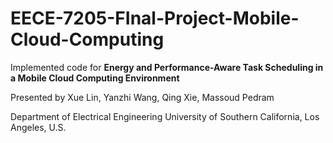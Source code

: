 # EECE-7205-FInal-Project-Mobile-Cloud-Computing

Implemented code for <b> Energy and Performance-Aware Task Scheduling in a Mobile Cloud Computing Environment </b>

Presented by
Xue Lin, Yanzhi Wang, Qing Xie, Massoud Pedram

Department of Electrical Engineering University of Southern California, Los Angeles, U.S.
